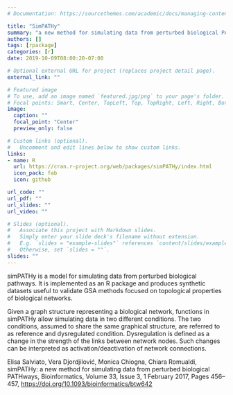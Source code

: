 ```yaml
---
# Documentation: https://sourcethemes.com/academic/docs/managing-content/

title: "SimPATHy"
summary: "a new method for simulating data from perturbed biological PATHways"
authors: []
tags: [rpackage]
categories: [r]
date: 2019-10-09T08:00:20-07:00

# Optional external URL for project (replaces project detail page).
external_link: ""

# Featured image
# To use, add an image named `featured.jpg/png` to your page's folder.
# Focal points: Smart, Center, TopLeft, Top, TopRight, Left, Right, BottomLeft, Bottom, BottomRight.
image:
  caption: ""
  focal_point: "Center"
  preview_only: false

# Custom links (optional).
#   Uncomment and edit lines below to show custom links.
links:
- name: R
  url: https://cran.r-project.org/web/packages/simPATHy/index.html
  icon_pack: fab
  icon: github

url_code: ""
url_pdf: ""
url_slides: ""
url_video: ""

# Slides (optional).
#   Associate this project with Markdown slides.
#   Simply enter your slide deck's filename without extension.
#   E.g. `slides = "example-slides"` references `content/slides/example-slides.md`.
#   Otherwise, set `slides = ""`.
slides: ""
---
```


simPATHy is a model for simulating data from perturbed biological pathways. It is implemented as an  R package and produces synthetic datasets useful to validate GSA methods focused on topological properties of biological networks. 

Given a graph structure representing a biological network, functions in simPATHy allow simulating data in two different conditions. The two conditions, assumed to share the same graphical structure, are referred to as reference and dysregulated condition. Dysregulation is defined as a change in the strength of the links between network nodes. Such changes can be interpreted as activation/deactivation of network connections.

Elisa Salviato, Vera Djordjilović, Monica Chiogna, Chiara Romualdi, simPATHy: a new method for simulating data from perturbed biological PATHways, Bioinformatics, Volume 33, Issue 3, 1 February 2017, Pages 456–457, https://doi.org/10.1093/bioinformatics/btw642